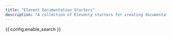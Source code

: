 ```yaml
---
title: "Elevent Documentation Starters"
description: "A collection of Eleventy starters for creating documentation sites."
---
```


{{ config.enable_search }}